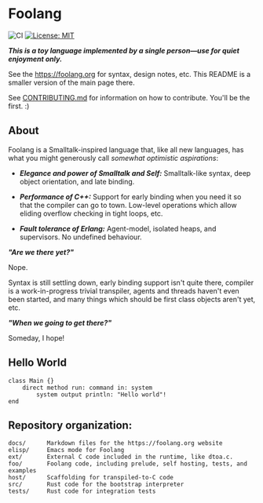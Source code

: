 # Foolang

![CI](https://github.com/nikodemus/foolang/workflows/CI/badge.svg) [![License: MIT](https://img.shields.io/badge/License-MIT-yellow.svg)](https://opensource.org/licenses/MIT)

**_This is a toy language implemented by a single person&mdash;use for quiet enjoyment only._**

See the https://foolang.org for syntax, design notes, etc. This README is a
smaller version of the main page there.

See [CONTRIBUTING.md](CONTRIBUTING.md) for information on how to contribute.
You'll be the first. :)

## About

Foolang is a Smalltalk-inspired language that, like all new languages, has what
you might generously call _somewhat optimistic aspirations_:

- **_Elegance and power of Smalltalk and Self:_** Smalltalk-like syntax, deep
  object orientation, and late binding.

- **_Performance of C++:_** Support for early binding when you need it so that the
  compiler can go to town. Low-level operations which allow eliding overflow
  checking in tight loops, etc.

- **_Fault tolerance of Erlang:_** Agent-model, isolated heaps, and supervisors.
  No undefined behaviour.

**_"Are we there yet?"_**

Nope.

Syntax is still settling down, early binding support isn't quite there, compiler
is a work-in-progress trivial transpiler, agents and threads haven't even been
started, and many things which should be first class objects aren't yet, etc.

**_"When we going to get there?"_**

Someday, I hope!

## Hello World

``` foolang
class Main {}
    direct method run: command in: system
        system output println: "Hello world"!
end
```

## Repository organization:

```
docs/      Markdown files for the https://foolang.org website
elisp/     Emacs mode for Foolang
ext/       External C code included in the runtime, like dtoa.c.
foo/       Foolang code, including prelude, self hosting, tests, and examples
host/      Scaffolding for transpiled-to-C code
src/       Rust code for the bootstrap interpreter
tests/     Rust code for integration tests
```

